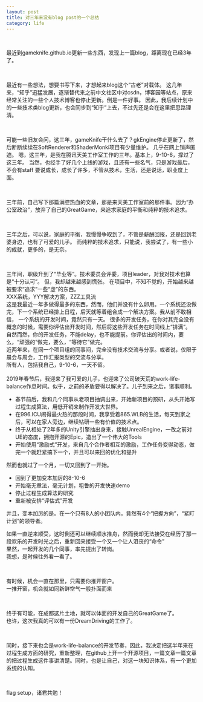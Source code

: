 ```yaml
---
layout: post
title: 对三年来没有blog post的一个总结
category: life
---
```


<br>

最近到gameknife.github.io更新一些东西，发现上一篇blog，距离现在已经3年了。

<br>

最近有一些想法，想要书写下来，才想起来blog这个“古老”对载体。
这几年来，“知乎”迅猛发展，逐渐替代来之前中文社区中对csdn，博客园等站点，原来经常关注的一些个人技术博客也停止更新。倒是一件好事。
因此，我后续计划中的一些技术类blog更新，也会同步到“知乎”上去，不过先还是会在这里把思路理清。

<br>

可能一些旧友会问，这三年，gameKnife干什么去了？gkEngine停止更新了，然后断断续续在SoftRenderer和ShaderMonki项目有少量维护。
几乎在网上销声匿迹。
嗯，这三年，是我在腾讯天美工作室工作的三年。基本上，9-10-6，撑过了这三年。
当然，也经手了好几个上线的游戏，且还有一些名气，只是游戏最后，不会有staff
要说成长，成长了许多，不管从技术，生活，还是说话，职业度上面。

<br>

三年前，自己写下那篇满腔热血的文章，那是来天美工作室前的那件事。因为“办公室政治”，放弃了自己的GreatGame，来追求家庭的平衡和纯粹的技术追求。

<br>

三年之后，可以说，家庭的平衡，我慢慢争取到了，不管是薪酬回报，还是回到老婆身边，也有了可爱的儿子。
而纯粹的技术追求，只能说，我尝试了，有一些小的成就，更多的，是无奈。

<br>

三年间，职级升到了“毕业等”。技术委员会评委，项目leader，对我对技术也算是“十分认可”。
但，我却越来越感到慌张。
在项目中，不知不觉的，开始越来越被要求“追求”一些“虚”的东西。
<br>
XXX系统，YYY解决方案，ZZZ工具流
<br>
这是我最近一年多做得最多的东西，然而，他们并没有什么卵用。一个系统还没做完，下一个系统已经排上日程，后天就等着组合成一个解决方案。我从前不敢相信，
一个系统的开发时间，竟然只有一天。
很多的开发任务，在你对其完全没有概念的时候，需要你评估出开发时间，然后将这些开发任务在时间线上“排满”。
<br>
自然而然，你的开发任务，不能delay，也不能提前。你评估出的时间内，要么，“顽强的”做完，要么，“等待它”做完。
<br>
近两年来，在同一个项目组的同事间，完全没有技术交流与分享。或者说，仅限于晨会与周会，工作汇报类型的交流与分享。
<br>
所有人，包括我自己，9-10-6，一天不留。
<br>
<br>
2019年春节后，我迎来了我可爱的儿子，也迎来了公司破天荒的work-life-balance作息时间。似乎，之前的矛盾要得以解决了。儿子到来之后，诸事顺利。

* 春节前后，我和几个同事从老项目抽调出来，开始新项目的预研，从头开始写过程生成算法，用低开销来制作开发大世界。
* 在996.ICU闹得最火热的那段时间，我享受着865.WLB的生活，每天到家之后，可以在家人旁边，继续钻研一些有价值的技术点。
* 终于从相处了2年多的Unity引擎抽出身来，接触UnrealEngine，一改之前对UE的态度，拥抱开源的Epic，造出了一个伟大的Tools
* 开始使用“激励式”开发，来自几个合作者相互的激励，工作任务变得动态，做完一个就赶紧搞下一个，并且可以来回的优化和提升

然而也就过了一个月，一切又回到了一开始。

* 回到了更加变本加厉的8-10-6
* 开始毫无章法，毫无计划，粗鲁的开发快速demo
* 停止过程生成算法的研究
* 重新被安排“评估式”开发

并且，变本加厉的是。在一个只有8人的小团队内，竟然有4个“把握方向”，“紧盯计划”的领导者。

如果一直逆来顺受，这时倒还可以继续顺水推舟，然而我却无法接受在经历了那一段欢乐的开发时光之后，重新回来接受一个又一个让人沮丧的“命令”
<br>
果然，一起开发的几个同事，率先提出了转岗。
<br>
我想，是时候往外看一看了。

<br>

有时候，机会一直在那里，只需要你推开窗户。
<br>
一推开窗，机会就如同新鲜空气一般扑面而来

<br>

终于有可能，在成都这片土地，就可以体面的开发自己的GreatGame了。
<br>
也许，这次我真的可以有一份DreamDriving的工作了。

<br>

同时，接下来也会是work-life-balance的开发节奏，因此，我决定把这半年来在过程生成方面的研究，重新整理，在github上开一个开源项目，一篇文章一篇文章的把过程生成这件事讲清楚。同时，也是让自己，对这一块知识体系，有一个更加系统的认知。

<br>

flag setup，诸君共勉！
